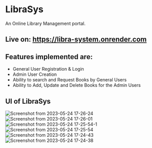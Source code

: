 # LibraSys
An Online Library Management portal.

## Live on: https://libra-system.onrender.com


## Features implemented are:
* General User Registration & Login
* Admin User Creation
* Ability to search and Request Books by General Users
* Ability to Add, Update and Delete Books for the Admin Users       

## UI of LibraSys
![Screenshot from 2023-05-24 17-26-24](https://github.com/codespirit7/LibraSys/assets/88592710/d956e3aa-d67b-4995-8cc5-16565faa9be0)
![Screenshot from 2023-05-24 17-26-01](https://github.com/codespirit7/LibraSys/assets/88592710/c709224d-165a-443d-865e-4a399df09eb7)
![Screenshot from 2023-05-24 17-25-54-1](https://github.com/codespirit7/LibraSys/assets/88592710/09689279-caa5-4440-9fc4-d227a4ac7b36)
![Screenshot from 2023-05-24 17-25-54](https://github.com/codespirit7/LibraSys/assets/88592710/9c3a009f-4c34-4f96-a761-9778d7597686)
![Screenshot from 2023-05-24 17-24-43](https://github.com/codespirit7/LibraSys/assets/88592710/1f9d315a-5e46-4935-81da-d4a4cb2c1ce8)
![Screenshot from 2023-05-24 17-24-38](https://github.com/codespirit7/LibraSys/assets/88592710/5e0cee9b-69b1-4978-b740-ee06c320616c)

